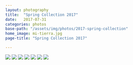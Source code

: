 ```yaml
---
layout: photography
title:  "Spring Collection 2017"
date:   2017-07-31
categories: photos
base-path: "/assets/img/photos/2017-spring-collection"
home_image: mi-tierra.jpg
page-title: "Spring Collection 2017"

---
```


<img src="{{ page.base-path }}/groesbeck-fishing-1.jpg" />
<img src="{{ page.base-path }}/groesbeck-fishing-2.jpg" />
<img src="{{ page.base-path }}/groesbeck-fishing-3.jpg" />
<img src="{{ page.base-path }}/ice-cream.jpg" />
<img src="{{ page.base-path }}/mi-tierra.jpg" />
<img src="{{ page.base-path }}/north-texas-sunrise.jpg" />
<img src="{{ page.base-path }}/sf-bird.jpg" />